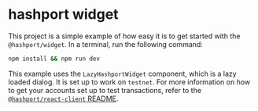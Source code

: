 # hashport widget

This project is a simple example of how easy it is to get started with the `@hashport/widget`. In a terminal, run the following command:

```bash
npm install && npm run dev
```

This example uses the `LazyHashportWidget` component, which is a lazy loaded dialog. It is set up to work on `testnet`. For more information on how to get your accounts set up to test transactions, refer to the [`@hashport/react-client` README](../../../react-client/README.md#development-environment).